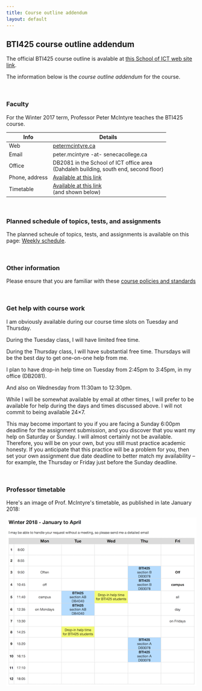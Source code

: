 ```yaml
---
title: Course outline addendum
layout: default
---
```


## BTI425 course outline addendum

The official BTI425 course outline is avalable at [this School of ICT web site link](https://ict.senecacollege.ca/course/bti425). 

The information below is the *course outline addendum* for the course.

<br>

### Faculty

For the Winter 2017 term, Professor Peter McIntyre teaches the BTI425 course. 

Info | Details
--- | ---
Web | [petermcintyre.ca](http://petermcintyre.ca)
Email | peter.mcintyre -at- senecacollege.ca
Office | DB2081 in the School of ICT office area<br>(Dahdaleh building, south end, second floor)
Phone, address | [Available at this link](https://petermcintyre.com/welcome/contact/)
Timetable | [Available at this link](https://petermcintyre.com/welcome/contact/)<br>(and shown below)

<br>

### Planned schedule of topics, tests, and assignments

The planned scheule of topics, tests, and assignments is available on this page: [Weekly schedule](weekly-schedule). 

<br>

### Other information

Please ensure that you are familiar with these [course policies and standards](https://sictweb.github.io/bti425/policies)

<br>

### Get help with course work

I am obviously available during our course time slots on Tuesday and Thursday.

During the Tuesday class, I will have limited free time.

During the Thursday class, I will have substantial free time. Thursdays will be the best day to get one-on-one help from me.

I plan to have drop-in help time on Tuesday from 2:45pm to 3:45pm, in my office (DB2081).

And also on Wednesday from 11:30am to 12:30pm.

While I will be somewhat available by email at other times, I will prefer to be available for help during the days and times discussed above. I will not commit to being available 24×7.

This may become important to you if you are facing a Sunday 6:00pm deadline for the assignment submission, and you discover that you want my help on Saturday or Sunday. I will almost certainly not be available. Therefore, you will be on your own, but you still must practice academic honesty. If you anticipate that this practice will be a problem for you, then set your own assignment due date deadline to better match my availability – for example, the Thursday or Friday just before the Sunday deadline.

<br>

### Professor timetable

Here's an image of Prof. McIntyre's timetable, as published in late January 2018:

![Timetable](media/timetable-2018-winter-v1.png)

<br>

